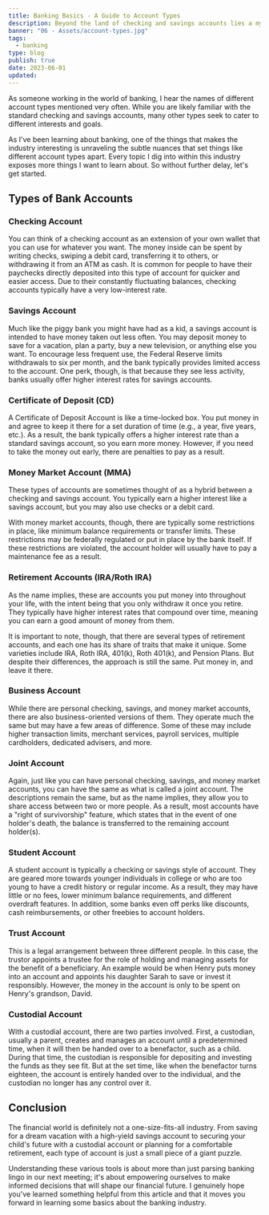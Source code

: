 ```yaml
---
title: Banking Basics - A Guide to Account Types
description: Beyond the land of checking and savings accounts lies a myriad of other options you should probably know about as well.
banner: "06 - Assets/account-types.jpg"
tags:
  - banking
type: blog
publish: true
date: 2023-06-01
updated:
---
```


As someone working in the world of banking, I hear the names of different account types mentioned very often. While you are likely familiar with the standard checking and savings accounts, many other types seek to cater to different interests and goals.

As I've been learning about banking, one of the things that makes the industry interesting is unraveling the subtle nuances that set things like different account types apart. Every topic I dig into within this industry exposes more things I want to learn about. So without further delay, let's get started.

## Types of Bank Accounts

### Checking Account

You can think of a checking account as an extension of your own wallet that you can use for whatever you want. The money inside can be spent by writing checks, swiping a debit card, transferring it to others, or withdrawing it from an ATM as cash. It is common for people to have their paychecks directly deposited into this type of account for quicker and easier access. Due to their constantly fluctuating balances, checking accounts typically have a very low-interest rate.

### Savings Account

Much like the piggy bank you might have had as a kid, a savings account is intended to have money taken out less often. You may deposit money to save for a vacation, plan a party, buy a new television, or anything else you want. To encourage less frequent use, the Federal Reserve limits withdrawals to six per month, and the bank typically provides limited access to the account. One perk, though, is that because they see less activity, banks usually offer higher interest rates for savings accounts.

### Certificate of Deposit (CD)

A Certificate of Deposit Account is like a time-locked box. You put money in and agree to keep it there for a set duration of time (e.g., a year, five years, etc.). As a result, the bank typically offers a higher interest rate than a standard savings account, so you earn more money. However, if you need to take the money out early, there are penalties to pay as a result.

### Money Market Account (MMA)

These types of accounts are sometimes thought of as a hybrid between a checking and savings account. You typically earn a higher interest like a savings account, but you may also use checks or a debit card.

With money market accounts, though, there are typically some restrictions in place, like minimum balance requirements or transfer limits. These restrictions may be federally regulated or put in place by the bank itself. If these restrictions are violated, the account holder will usually have to pay a maintenance fee as a result.

### Retirement Accounts (IRA/Roth IRA)

As the name implies, these are accounts you put money into throughout your life, with the intent being that you only withdraw it once you retire. They typically have higher interest rates that compound over time, meaning you can earn a good amount of money from them.

It is important to note, though, that there are several types of retirement accounts, and each one has its share of traits that make it unique. Some varieties include IRA, Roth IRA, 401(k), Roth 401(k), and Pension Plans. But despite their differences, the approach is still the same. Put money in, and leave it there.

### Business Account

While there are personal checking, savings, and money market accounts, there are also business-oriented versions of them. They operate much the same but may have a few areas of difference. Some of these may include higher transaction limits, merchant services, payroll services, multiple cardholders, dedicated advisers, and more.

### Joint Account

Again, just like you can have personal checking, savings, and money market accounts, you can have the same as what is called a joint account. The descriptions remain the same, but as the name implies, they allow you to share access between two or more people. As a result, most accounts have a "right of survivorship" feature, which states that in the event of one holder's death, the balance is transferred to the remaining account holder(s).

### Student Account

A student account is typically a checking or savings style of account. They are geared more towards younger individuals in college or who are too young to have a credit history or regular income. As a result, they may have little or no fees, lower minimum balance requirements, and different overdraft features. In addition, some banks even off perks like discounts, cash reimbursements, or other freebies to account holders.

### Trust Account

This is a legal arrangement between three different people. In this case, the trustor appoints a trustee for the role of holding and managing assets for the benefit of a beneficiary. An example would be when Henry puts money into an account and appoints his daughter Sarah to save or invest it responsibly. However, the money in the account is only to be spent on Henry's grandson, David.

### Custodial Account

With a custodial account, there are two parties involved. First, a custodian, usually a parent, creates and manages an account until a predetermined time, when it will then be handed over to a benefactor, such as a child. During that time, the custodian is responsible for depositing and investing the funds as they see fit. But at the set time, like when the benefactor turns eighteen, the account is entirely handed over to the individual, and the custodian no longer has any control over it.

## Conclusion

The financial world is definitely not a one-size-fits-all industry. From saving for a dream vacation with a high-yield savings account to securing your child's future with a custodial account or planning for a comfortable retirement, each type of account is just a small piece of a giant puzzle.

Understanding these various tools is about more than just parsing banking lingo in our next meeting; it's about empowering ourselves to make informed decisions that will shape our financial future. I genuinely hope you've learned something helpful from this article and that it moves you forward in learning some basics about the banking industry.
